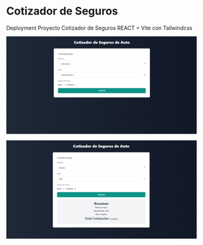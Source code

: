# Cotizador de Seguros
Deployment Proyecto Cotizador de Seguros REACT + Vite con Tailwindcss 

![alt Presentacion1](https://raw.githubusercontent.com/ZitelliDZ/cotizador_seguros/main/presentacion/Presentacion1.png)

![alt Presentacion2](https://raw.githubusercontent.com/ZitelliDZ/cotizador_seguros/main/presentacion/Presentacion2.png)

